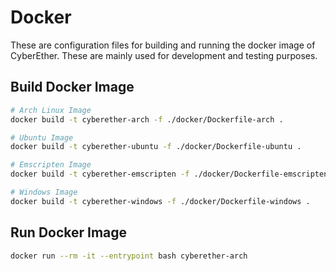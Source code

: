 # Docker
These are configuration files for building and running the docker image of CyberEther. These are mainly used for development and testing purposes.

## Build Docker Image

```bash
# Arch Linux Image
docker build -t cyberether-arch -f ./docker/Dockerfile-arch .

# Ubuntu Image
docker build -t cyberether-ubuntu -f ./docker/Dockerfile-ubuntu .

# Emscripten Image
docker build -t cyberether-emscripten -f ./docker/Dockerfile-emscripten .

# Windows Image
docker build -t cyberether-windows -f ./docker/Dockerfile-windows .
```

## Run Docker Image

```bash
docker run --rm -it --entrypoint bash cyberether-arch
``` 
